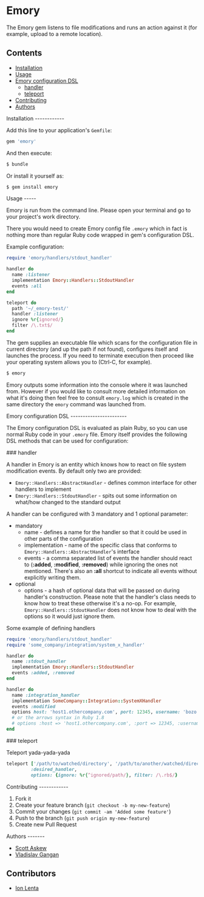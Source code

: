 Emory
=====

The Emory gem listens to file modifications and runs an action against it (for example, upload to a remote location).

Contents
--------

* [Installation](#installation)
* [Usage](#usage)
* [Emory configuration DSL](#emory-dsl)
  * [handler](#emory-dsl-handler)
  * [teleport](#emory-dsl-teleport)
* [Contributing](#contributing)
* [Authors](#authors)

<a name="installation" />
Installation
------------

Add this line to your application's `Gemfile`:

```ruby
gem 'emory'
```

And then execute:

```bash
$ bundle
```

Or install it yourself as:

```bash
$ gem install emory
```

<a name="usage" />
Usage
-----

Emory is run from the command line. Please open your terminal and go to your project's work directory.

There you would need to create Emory config file `.emory` which in fact is nothing more than regular
Ruby code wrapped in gem's configuration DSL.

Example configuration:

```ruby
require 'emory/handlers/stdout_handler'

handler do
  name :listener
  implementation Emory::Handlers::StdoutHandler
  events :all
end

teleport do
  path '~/_emory-test/'
  handler :listener
  ignore %r{ignored/}
  filter /\.txt$/
end
```

The gem supplies an executable file which scans for the configuration file in current directory
(and up the path if not found), configures itself and launches the process. If you need to terminate
execution then proceed like your operating system allows you to (Ctrl-C, for example).

```bash
$ emory
```

Emory outputs some information into the console where it was launched from. However if you would
like to consult more detailed information on what it's doing then feel free to consult `emory.log`
which is created in the same directory the `emory` command was launched from.

<a name="emory-dsl" />
Emory configuration DSL
-----------------------

The Emory configuration DSL is evaluated as plain Ruby, so you can use normal Ruby code in your
`.emory` file. Emory itself provides the following DSL methods that can be used for configuration:

<a name="emory-dsl-handler" />
### handler

A handler in Emory is an entity which knows how to react on file system modification events.
By default only two are provided:

- `Emory::Handlers::AbstractHandler` - defines common interface for other handlers to implement
- `Emory::Handlers::StdoutHandler` - spits out some information on what/how changed to the standard output

A handler can be configured with 3 mandatory and 1 optional parameter:

- mandatory
    - name - defines a name for the handler so that it could be used in other parts of the configuration
    - implementation - name of the specific class that conforms to `Emory::Handlers::AbstractHandler`'s interface
    - events - a comma separated list of events the handler should react to (**:added**, **:modified**, **:removed**)
while ignoring the ones not mentioned. There's also an **:all** shortcut to indicate all events without
explicitly writing them.
- optional
    - options - a hash of optional data that will be passed on during handler's construction. Please
note that the handler's class needs to know how to treat these otherwise it's a no-op. For example,
`Emory::Handlers::StdoutHandler` does not know how to deal with the options so it would just ignore them.

Some example of defining handlers

```ruby
require 'emory/handlers/stdout_handler'
require 'some_company/integration/system_x_handler'

handler do
  name :stdout_handler
  implementation Emory::Handlers::StdoutHandler
  events :added, :removed
end

handler do
  name :integration_handler
  implementation SomeCompany::Integration::SystemXHandler
  events :modified
  options host: 'host1.othercompany.com', port: 12345, username: 'bozo', password: 'p@ssw0rd'
  # or the arrows syntax in Ruby 1.8
  # options :host => 'host1.othercompany.com', :port => 12345, :username => 'bozo', :password => 'p@ssw0rd'
end
```

<a name="emory-dsl-teleport" />
### teleport

Teleport yada-yada-yada

```ruby
teleport ['/path/to/watched/directory', '/path/to/another/watched/directory'],
         :desired_handler,
         options: {ignore: %r{^ignored/path/}, filter: /\.rb$/}
```

<a name="contributing" />
Contributing
------------

1. Fork it
2. Create your feature branch (`git checkout -b my-new-feature`)
3. Commit your changes (`git commit -am 'Added some feature'`)
4. Push to the branch (`git push origin my-new-feature`)
5. Create new Pull Request

<a name="authors" />
Authors
-------

* [Scott Askew](https://github.com/scottfromsf)
* [Vladislav Gangan](https://github.com/vgangan)

Contributors
------------

* [Ion Lenta](https://github.com/noi)
